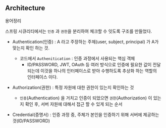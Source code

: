 

## Architecture
  
  용어정리
  
  스프링 시큐리티에서는 `인증` 과 `권한`을 분리하여 체크할 수 잇도록 구조를 만들었다.
    
   - Authentication(인증) : A 라고 주장하는 주체(user, subject, principal) 가 A가 맞는지 확인 하는 것.
      - 코드에서 `Authenitication` : 인증 과정에서 사용되는 핵심 객체
         - ID/PASSWORD, JWT, OAuth 등 여러 방식으로 인증에 필요한 값이 전달되는데 이것을 하나의 인터페이스로 받아 수행하도록 추상화 하는 역할의 인터페이스 이다.
   - Authorization(권한) : 특정 자원에 대한 권한이 있는지 확인하는 것
      - `인증`(Authentication) 을 거치고 인증이 되었으면 `권한`(Authorization) 이 있는지 확인 후, 서버 자원에 대해서 접근 할 수 있게 되는 순서
   
   - Credential(증명서) : 인증 과정 중, 주체가 본인을 인증하기 위해 서버에 제공하는 것(ID/PASSWORD)
